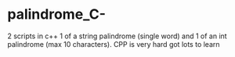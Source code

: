 # palindrome_C-
2 scripts in c++ 1 of a string palindrome (single word) and 1 of an int palindrome (max 10 characters). CPP is very hard got lots to learn
